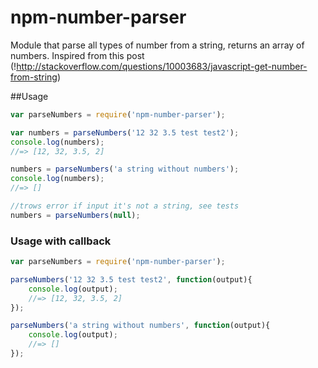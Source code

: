 # npm-number-parser
Module that parse all types of number from a string, returns an array of numbers.
Inspired from this post (!http://stackoverflow.com/questions/10003683/javascript-get-number-from-string)

##Usage
```js
var parseNumbers = require('npm-number-parser');

var numbers = parseNumbers('12 32 3.5 test test2');
console.log(numbers);
//=> [12, 32, 3.5, 2]

numbers = parseNumbers('a string without numbers');
console.log(numbers);
//=> []

//trows error if input it's not a string, see tests
numbers = parseNumbers(null);
```


### Usage with callback
```js
var parseNumbers = require('npm-number-parser');

parseNumbers('12 32 3.5 test test2', function(output){
    console.log(output);
    //=> [12, 32, 3.5, 2]
});

parseNumbers('a string without numbers', function(output){
    console.log(output);
    //=> []
});
```
